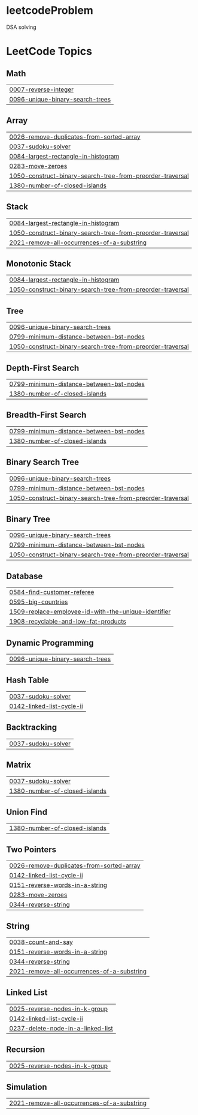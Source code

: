# leetcodeProblem
DSA solving

<!---LeetCode Topics Start-->
# LeetCode Topics
## Math
|  |
| ------- |
| [0007-reverse-integer](https://github.com/student-Siddhi/leetcodeProblem/tree/master/0007-reverse-integer) |
| [0096-unique-binary-search-trees](https://github.com/student-Siddhi/leetcodeProblem/tree/master/0096-unique-binary-search-trees) |
## Array
|  |
| ------- |
| [0026-remove-duplicates-from-sorted-array](https://github.com/student-Siddhi/leetcodeProblem/tree/master/0026-remove-duplicates-from-sorted-array) |
| [0037-sudoku-solver](https://github.com/student-Siddhi/leetcodeProblem/tree/master/0037-sudoku-solver) |
| [0084-largest-rectangle-in-histogram](https://github.com/student-Siddhi/leetcodeProblem/tree/master/0084-largest-rectangle-in-histogram) |
| [0283-move-zeroes](https://github.com/student-Siddhi/leetcodeProblem/tree/master/0283-move-zeroes) |
| [1050-construct-binary-search-tree-from-preorder-traversal](https://github.com/student-Siddhi/leetcodeProblem/tree/master/1050-construct-binary-search-tree-from-preorder-traversal) |
| [1380-number-of-closed-islands](https://github.com/student-Siddhi/leetcodeProblem/tree/master/1380-number-of-closed-islands) |
## Stack
|  |
| ------- |
| [0084-largest-rectangle-in-histogram](https://github.com/student-Siddhi/leetcodeProblem/tree/master/0084-largest-rectangle-in-histogram) |
| [1050-construct-binary-search-tree-from-preorder-traversal](https://github.com/student-Siddhi/leetcodeProblem/tree/master/1050-construct-binary-search-tree-from-preorder-traversal) |
| [2021-remove-all-occurrences-of-a-substring](https://github.com/student-Siddhi/leetcodeProblem/tree/master/2021-remove-all-occurrences-of-a-substring) |
## Monotonic Stack
|  |
| ------- |
| [0084-largest-rectangle-in-histogram](https://github.com/student-Siddhi/leetcodeProblem/tree/master/0084-largest-rectangle-in-histogram) |
| [1050-construct-binary-search-tree-from-preorder-traversal](https://github.com/student-Siddhi/leetcodeProblem/tree/master/1050-construct-binary-search-tree-from-preorder-traversal) |
## Tree
|  |
| ------- |
| [0096-unique-binary-search-trees](https://github.com/student-Siddhi/leetcodeProblem/tree/master/0096-unique-binary-search-trees) |
| [0799-minimum-distance-between-bst-nodes](https://github.com/student-Siddhi/leetcodeProblem/tree/master/0799-minimum-distance-between-bst-nodes) |
| [1050-construct-binary-search-tree-from-preorder-traversal](https://github.com/student-Siddhi/leetcodeProblem/tree/master/1050-construct-binary-search-tree-from-preorder-traversal) |
## Depth-First Search
|  |
| ------- |
| [0799-minimum-distance-between-bst-nodes](https://github.com/student-Siddhi/leetcodeProblem/tree/master/0799-minimum-distance-between-bst-nodes) |
| [1380-number-of-closed-islands](https://github.com/student-Siddhi/leetcodeProblem/tree/master/1380-number-of-closed-islands) |
## Breadth-First Search
|  |
| ------- |
| [0799-minimum-distance-between-bst-nodes](https://github.com/student-Siddhi/leetcodeProblem/tree/master/0799-minimum-distance-between-bst-nodes) |
| [1380-number-of-closed-islands](https://github.com/student-Siddhi/leetcodeProblem/tree/master/1380-number-of-closed-islands) |
## Binary Search Tree
|  |
| ------- |
| [0096-unique-binary-search-trees](https://github.com/student-Siddhi/leetcodeProblem/tree/master/0096-unique-binary-search-trees) |
| [0799-minimum-distance-between-bst-nodes](https://github.com/student-Siddhi/leetcodeProblem/tree/master/0799-minimum-distance-between-bst-nodes) |
| [1050-construct-binary-search-tree-from-preorder-traversal](https://github.com/student-Siddhi/leetcodeProblem/tree/master/1050-construct-binary-search-tree-from-preorder-traversal) |
## Binary Tree
|  |
| ------- |
| [0096-unique-binary-search-trees](https://github.com/student-Siddhi/leetcodeProblem/tree/master/0096-unique-binary-search-trees) |
| [0799-minimum-distance-between-bst-nodes](https://github.com/student-Siddhi/leetcodeProblem/tree/master/0799-minimum-distance-between-bst-nodes) |
| [1050-construct-binary-search-tree-from-preorder-traversal](https://github.com/student-Siddhi/leetcodeProblem/tree/master/1050-construct-binary-search-tree-from-preorder-traversal) |
## Database
|  |
| ------- |
| [0584-find-customer-referee](https://github.com/student-Siddhi/leetcodeProblem/tree/master/0584-find-customer-referee) |
| [0595-big-countries](https://github.com/student-Siddhi/leetcodeProblem/tree/master/0595-big-countries) |
| [1509-replace-employee-id-with-the-unique-identifier](https://github.com/student-Siddhi/leetcodeProblem/tree/master/1509-replace-employee-id-with-the-unique-identifier) |
| [1908-recyclable-and-low-fat-products](https://github.com/student-Siddhi/leetcodeProblem/tree/master/1908-recyclable-and-low-fat-products) |
## Dynamic Programming
|  |
| ------- |
| [0096-unique-binary-search-trees](https://github.com/student-Siddhi/leetcodeProblem/tree/master/0096-unique-binary-search-trees) |
## Hash Table
|  |
| ------- |
| [0037-sudoku-solver](https://github.com/student-Siddhi/leetcodeProblem/tree/master/0037-sudoku-solver) |
| [0142-linked-list-cycle-ii](https://github.com/student-Siddhi/leetcodeProblem/tree/master/0142-linked-list-cycle-ii) |
## Backtracking
|  |
| ------- |
| [0037-sudoku-solver](https://github.com/student-Siddhi/leetcodeProblem/tree/master/0037-sudoku-solver) |
## Matrix
|  |
| ------- |
| [0037-sudoku-solver](https://github.com/student-Siddhi/leetcodeProblem/tree/master/0037-sudoku-solver) |
| [1380-number-of-closed-islands](https://github.com/student-Siddhi/leetcodeProblem/tree/master/1380-number-of-closed-islands) |
## Union Find
|  |
| ------- |
| [1380-number-of-closed-islands](https://github.com/student-Siddhi/leetcodeProblem/tree/master/1380-number-of-closed-islands) |
## Two Pointers
|  |
| ------- |
| [0026-remove-duplicates-from-sorted-array](https://github.com/student-Siddhi/leetcodeProblem/tree/master/0026-remove-duplicates-from-sorted-array) |
| [0142-linked-list-cycle-ii](https://github.com/student-Siddhi/leetcodeProblem/tree/master/0142-linked-list-cycle-ii) |
| [0151-reverse-words-in-a-string](https://github.com/student-Siddhi/leetcodeProblem/tree/master/0151-reverse-words-in-a-string) |
| [0283-move-zeroes](https://github.com/student-Siddhi/leetcodeProblem/tree/master/0283-move-zeroes) |
| [0344-reverse-string](https://github.com/student-Siddhi/leetcodeProblem/tree/master/0344-reverse-string) |
## String
|  |
| ------- |
| [0038-count-and-say](https://github.com/student-Siddhi/leetcodeProblem/tree/master/0038-count-and-say) |
| [0151-reverse-words-in-a-string](https://github.com/student-Siddhi/leetcodeProblem/tree/master/0151-reverse-words-in-a-string) |
| [0344-reverse-string](https://github.com/student-Siddhi/leetcodeProblem/tree/master/0344-reverse-string) |
| [2021-remove-all-occurrences-of-a-substring](https://github.com/student-Siddhi/leetcodeProblem/tree/master/2021-remove-all-occurrences-of-a-substring) |
## Linked List
|  |
| ------- |
| [0025-reverse-nodes-in-k-group](https://github.com/student-Siddhi/leetcodeProblem/tree/master/0025-reverse-nodes-in-k-group) |
| [0142-linked-list-cycle-ii](https://github.com/student-Siddhi/leetcodeProblem/tree/master/0142-linked-list-cycle-ii) |
| [0237-delete-node-in-a-linked-list](https://github.com/student-Siddhi/leetcodeProblem/tree/master/0237-delete-node-in-a-linked-list) |
## Recursion
|  |
| ------- |
| [0025-reverse-nodes-in-k-group](https://github.com/student-Siddhi/leetcodeProblem/tree/master/0025-reverse-nodes-in-k-group) |
## Simulation
|  |
| ------- |
| [2021-remove-all-occurrences-of-a-substring](https://github.com/student-Siddhi/leetcodeProblem/tree/master/2021-remove-all-occurrences-of-a-substring) |
<!---LeetCode Topics End-->